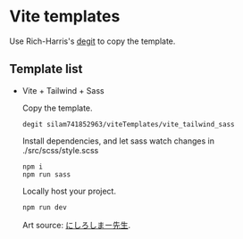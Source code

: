 # Vite templates

Use Rich-Harris's [degit](https://github.com/Rich-Harris/degit) to copy the template.

## Template list

- Vite + Tailwind + Sass

  Copy the template.

  ```console
  degit silam741852963/viteTemplates/vite_tailwind_sass
  ```
  
  Install dependencies, and let sass watch changes in ./src/scss/style.scss
  
  ```console
  npm i
  npm run sass
  ```
  
  Locally host your project.
  ```console
  npm run dev
  ```
  
  Art source: [にしろしまー先生](https://twitter.com/shimachan_121/status/1691078494443499520).
